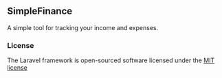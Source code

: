## SimpleFinance

A simple tool for tracking your income and expenses.

### License

The Laravel framework is open-sourced software licensed under the [MIT license](http://opensource.org/licenses/MIT)
